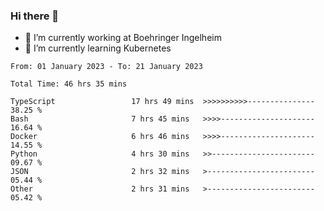 ### Hi there 👋
- 🔭 I’m currently working at Boehringer Ingelheim
- 🌱 I’m currently learning Kubernetes

 
<!--START_SECTION:waka-->

```text
From: 01 January 2023 - To: 21 January 2023

Total Time: 46 hrs 35 mins

TypeScript                 17 hrs 49 mins  >>>>>>>>>>---------------   38.25 %
Bash                       7 hrs 45 mins   >>>>---------------------   16.64 %
Docker                     6 hrs 46 mins   >>>>---------------------   14.55 %
Python                     4 hrs 30 mins   >>-----------------------   09.67 %
JSON                       2 hrs 32 mins   >------------------------   05.44 %
Other                      2 hrs 31 mins   >------------------------   05.42 %
```

<!--END_SECTION:waka-->

 
